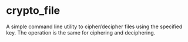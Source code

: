 # crypto_file
A simple command line utility to cipher/decipher files using the specified key. The operation is the same for ciphering and deciphering.
